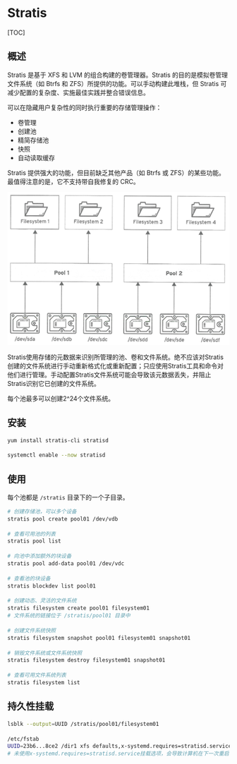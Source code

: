# Stratis

[TOC]

## 概述

Stratis 是基于 XFS 和 LVM 的组合构建的卷管理器。Stratis 的目的是模拟卷管理文件系统（如 Btrfs 和 ZFS）所提供的功能。可以手动构建此堆栈，但 Stratis 可减少配置的复杂度、实施最佳实践并整合错误信息。

可以在隐藏用户复杂性的同时执行重要的存储管理操作：

- 卷管理
- 创建池
- 精简存储池
- 快照
- 自动读取缓存

Stratis 提供强大的功能，但目前缺乏其他产品（如 Btrfs 或 ZFS）的某些功能。最值得注意的是，它不支持带自我修复的 CRC。

![](../Image/s/stratis.png)

Stratis使用存储的元数据来识别所管理的池、卷和文件系统。绝不应该对Stratis创建的文件系统进行手动重新格式化或重新配置；只应使用Stratis工具和命令对他们进行管理。手动配置Stratis文件系统可能会导致该元数据丢失，并阻止Stratis识别它已创建的文件系统。

每个池最多可以创建2^24个文件系统。

## 安装

```bash
yum install stratis-cli stratisd

systemctl enable --now stratisd
```

## 使用

每个池都是 `/stratis` 目录下的一个子目录。

```bash
# 创建存储池，可以多个设备
stratis pool create pool01 /dev/vdb

# 查看可用池的列表
stratis pool list

# 向池中添加额外的块设备
stratis pool add-data pool01 /dev/vdc

# 查看池的块设备
stratis blockdev list pool01

# 创建动态、灵活的文件系统
stratis filesystem create pool01 filesystem01
# 文件系统的链接位于 /stratis/pool01 目录中

# 创建文件系统快照
stratis filesystem snapshot pool01 filesystem01 snapshot01

# 销毁文件系统或文件系统快照
stratis filesystem destroy filesystem01 snapshot01

# 查看可用文件系统列表
stratis filesystem list
```

## 持久性挂载

```bash
lsblk --output=UUID /stratis/pool01/filesystem01

/etc/fstab
UUID=23b6...8ce2 /dir1 xfs defaults,x-systemd.requires=stratisd.service 0 0
# 未使用x-systemd.requires=stratisd.service挂载选项，会导致计算机在下一次重启时引导至emergency.target。
```

